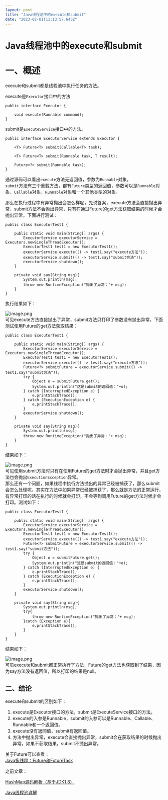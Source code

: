 ```yaml
---
layout: post
title: "Java线程池中的execute和submit"
date: "2023-02-01T11:13:57.643Z"
---
```

Java线程池中的execute和submit
=======================

一、概述
====

execute和submit都是线程池中执行任务的方法。

execute是`Executor`接口中的方法

    public interface Executor {
    
        void execute(Runnable command);
    }
    

submit是`ExecuteService`接口中的方法。

    public interface ExecutorService extends Executor {
    
        <T> Future<T> submit(Callable<T> task);
      
        <T> Future<T> submit(Runnable task, T result);
       
        Future<?> submit(Runnable task);
    }
    

通过源码可以看出`execute`方法无返回值，参数为`Runnable`对象。  
`submit`方法有三个重载方法，都有`Future`类型的返回值，参数可以是`Runnable`对象，`Callable`对象，`Runnable`对象和一个其他类型的对象。

那么在执行过程中有异常抛出会怎么样呢，先说答案，execute方法会直接抛出异常，submit方法不会抛出异常，只有在通过Future的get方法获取结果的时候才会抛出异常，下面进行测试：

    public class ExecutorTest1 {
    
        public static void main(String[] args) {
            ExecutorService executorService = Executors.newSingleThreadExecutor();
            ExecutorTest1 test1 = new ExecutorTest1();
            executorService.execute(() -> test1.say("execute方法"));
            executorService.submit(() -> test1.say("submit方法"));
            executorService.shutdown();
        }
    
        private void say(String msg){
            System.out.println(msg);
            throw new RuntimeException("抛出了异常："+ msg);
        }
    }
    

执行结果如下：

![image.png](https://p9-juejin.byteimg.com/tos-cn-i-k3u1fbpfcp/ca12e70fdb524727bda8fbbfa02f5a5a~tplv-k3u1fbpfcp-watermark.image?)  
可见execute方法直接抛出了异常，submit方法只打印了参数没有抛出异常，下面测试使用Future的get方法获取结果：

    public class ExecutorTest1 {
    
        public static void main(String[] args) {
            ExecutorService executorService = Executors.newSingleThreadExecutor();
            ExecutorTest1 test1 = new ExecutorTest1();
            executorService.execute(() -> test1.say("execute方法"));
            Future<?> submitFuture = executorService.submit(() -> test1.say("submit方法"));
            try {
                Object o = submitFuture.get();
                System.out.println("这是submit的返回值："+o);
            } catch (InterruptedException e) {
                e.printStackTrace();
            } catch (ExecutionException e) {
                e.printStackTrace();
            }
            executorService.shutdown();
        }
    
        private void say(String msg){
            System.out.println(msg);
            throw new RuntimeException("抛出了异常："+ msg);
        }
    }
    

结果如下：

![image.png](https://p6-juejin.byteimg.com/tos-cn-i-k3u1fbpfcp/06b3094967b44ee9b4b97cab5261e90d~tplv-k3u1fbpfcp-watermark.image?)  
可见使用submit方法时只有在使用Future的get方法时才会抛出异常，并且get方法也会抛出`ExecutionException`异常。  
那么还有一个问题，如果线程中执行方法抛出的异常已经被捕获了，那么submit会怎么处理呢，其实在方法中如果异常已经被捕获了，那么就是方法的正常运行，有异常打印的话在执行的时候就会打印，不会等到调用Future的get方法时候才会打印。测试如下：

    public class ExecutorTest1 {
    
        public static void main(String[] args) {
            ExecutorService executorService = Executors.newSingleThreadExecutor();
            ExecutorTest1 test1 = new ExecutorTest1();
            executorService.execute(() -> test1.say("execute方法"));
            Future<?> submitFuture = executorService.submit(() -> test1.say("submit方法"));
            try {
                Object o = submitFuture.get();
                System.out.println("这是submit的返回值："+o);
            } catch (InterruptedException e) {
                e.printStackTrace();
            } catch (ExecutionException e) {
                e.printStackTrace();
            }
            executorService.shutdown();
        }
    
        private void say(String msg){
            System.out.println(msg);
            try{
                throw new RuntimeException("抛出了异常："+ msg);
            }catch (Exception e){
                e.printStackTrace();
            }
        }
    }
    

结果如下：

![image.png](https://p6-juejin.byteimg.com/tos-cn-i-k3u1fbpfcp/59ea0141896b47f0bff994a3c97eb394~tplv-k3u1fbpfcp-watermark.image?)  
可见execute和submit都正常执行了方法，Future的get方法也获取到了结果，因为say方法没有返回值，所以打印的结果是null。

二、结论
----

execute和submit的区别如下：

1.  execute是Executor接口的方法，submit是ExecuteService接口的方法。
2.  execute的入参是Runnable，submit的入参可以是Runnable、Callable、Runnable和一个返回值。
3.  execute没有返回值，submit有返回值。
4.  方法中抛出异常，execute会直接抛出异常，submit会在获取结果的时候抛出异常，如果不获取结果，submit不抛出异常。

  
  
  
关于Future可以查看：  
[Java多线程：Future和FutureTask](https://mp.weixin.qq.com/s?__biz=MzI2NTQ2NDAyNA==&mid=2247483731&idx=1&sn=a3c35bf14ef6afef81524fdc05db0cb1&chksm=ea9db0e4ddea39f2687174ddea91637ff769a2b759966ef79098e69bfdc18d3a7adc4c43a450&token=1829565614&lang=zh_CN#rd)

之前文章：

[HashMap源码解析（基于JDK1.8）](https://mp.weixin.qq.com/s?__biz=MzI2NTQ2NDAyNA==&mid=2247483710&idx=1&sn=7a4f824c80fd85e43d2859a0c4cf61ee&chksm=ea9db089ddea399f9a048521a0be97814d43c79a9a3dc7c9b7ebeffcbafe7fa36906b2f0b1f7&token=1829565614&lang=zh_CN#rd)

[Java线程池详解](https://mp.weixin.qq.com/s?__biz=MzI2NTQ2NDAyNA==&mid=2247483724&idx=1&sn=cbf89b000159482a2599fbb482672a2a&chksm=ea9db0fbddea39ed4e584083a4ce3fb139e517e83cfed2ea850f26162cd53bbac991db577c9c#rd)